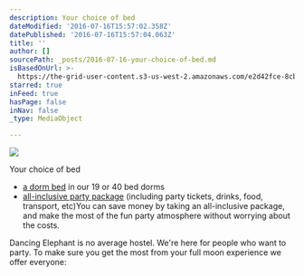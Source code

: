 ```yaml
---
description: Your choice of bed
dateModified: '2016-07-16T15:57:02.358Z'
datePublished: '2016-07-16T15:57:04.063Z'
title: ''
author: []
sourcePath: _posts/2016-07-16-your-choice-of-bed.md
isBasedOnUrl: >-
  https://the-grid-user-content.s3-us-west-2.amazonaws.com/e2d42fce-8cbc-4cf8-ba7e-5d90771118f9.jpg
starred: true
inFeed: true
hasPage: false
inNav: false
_type: MediaObject

---
```

![](https://the-grid-user-content.s3-us-west-2.amazonaws.com/e2d42fce-8cbc-4cf8-ba7e-5d90771118f9.jpg)

Your choice of bed

* [a dorm bed][0] in our 19 or 40 bed dorms
* [all-inclusive party package][0] (including party tickets, drinks, food, transport, etc)You can save money by taking an all-inclusive package, and make the most of the fun party atmosphere without worrying about the costs.

Dancing Elephant is no average hostel. We're here for people who want to party. To make sure you get the most from your full moon experience we offer everyone:

[0]: http://dancing-elephant.com/packages/ "Packages & Beds"